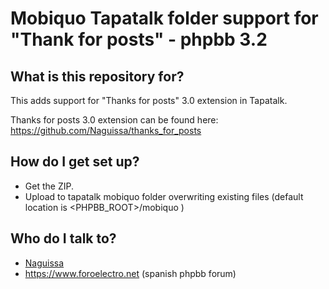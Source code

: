 # Mobiquo Tapatalk folder support for "Thank for posts" - phpbb 3.2

## What is this repository for? ##

This adds support for "Thanks for posts" 3.0 extension in Tapatalk.

Thanks for posts 3.0 extension can be found here: https://github.com/Naguissa/thanks_for_posts


## How do I get set up? ##

 * Get the ZIP.
 * Upload to tapatalk mobiquo folder overwriting existing files (default location is <PHPBB_ROOT>/mobiquo )


## Who do I talk to? ##

 * [Naguissa](https://github.com/Naguissa)
 * https://www.foroelectro.net (spanish phpbb forum)
